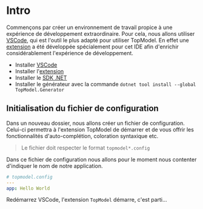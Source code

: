 # Intro

Commençons par créer un environnement de travail propice à une expérience de développement extraordinaire. Pour cela, nous allons utiliser [VSCode](https://code.visualstudio.com/), qui est l'outil le plus adapté pour utiliser TopModel. En effet une [extension](https://marketplace.visualstudio.com/items?itemName=JabX.topmodel) a été développée spécialement pour cet IDE afin d'enrichir considérablement l'expérience de développement.

- Installer [VSCode](https://code.visualstudio.com/)
- Installer l'[extension](https://marketplace.visualstudio.com/items?itemName=JabX.topmodel)
- Installer le [SDK .NET](https://dotnet.microsoft.com/download)
- Installer le générateur avec la commande `dotnet tool install --global TopModel.Generator`

## Initialisation du fichier de configuration

Dans un nouveau dossier, nous allons créer un fichier de configuration. Celui-ci permettra à l'extension TopModel de démarrer et de vous offrir les fonctionnalités d'auto-complétion, coloration syntaxique etc.

> Le fichier doit respecter le format `topmodel*.config`

Dans ce fichier de configuration nous allons pour le moment nous contenter d'indiquer le nom de notre application.

```yaml
# topmodel.config
---
app: Hello World
```

Redémarrez VSCode, l'extension `TopModel` démarre, c'est parti...

